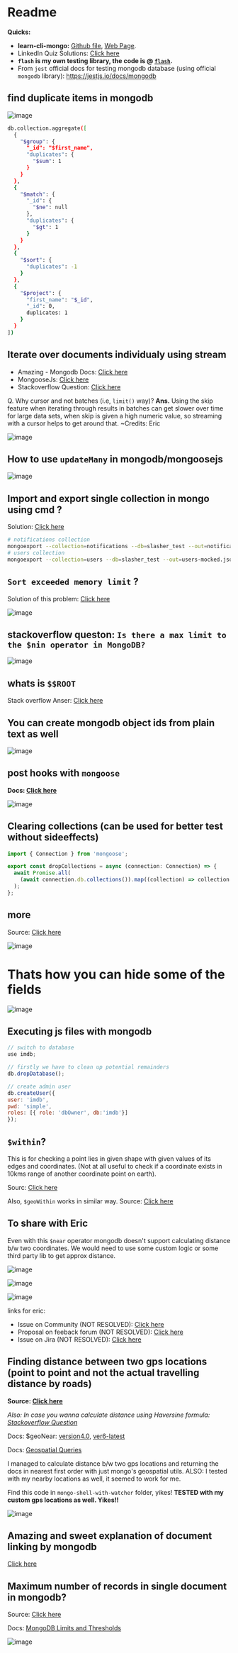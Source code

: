 # Readme

**Quicks:**
- **learn-cli-mongo:** [Github file](https://github.com/sahilrajput03/sahilrajput03/blob/master/learn-mongo-cli.md), [Web Page](https://sahilrajput03.ml/learn-mongo-cli.html).
- LinkedIn Quiz Solutions: [Click here](https://github.com/Ebazhanov/linkedin-skill-assessments-quizzes/blob/main/mongodb/mongodb-quiz.md)
- **`flash` is my own testing library, the code is @ [`flash`](https://github.com/sahilrajput03/flash).**
- From `jest` official docs for testing mongodb database (using official `mongodb` library): https://jestjs.io/docs/mongodb


## find duplicate items in mongodb

![image](https://user-images.githubusercontent.com/31458531/211372185-d91fc2ec-f717-4066-abef-92192a5ccb2c.png)

```bash
db.collection.aggregate([
  {
    "$group": {
      "_id": "$first_name",
      "duplicates": {
        "$sum": 1
      }
    }
  },
  {
    "$match": {
      "_id": {
        "$ne": null
      },
      "duplicates": {
        "$gt": 1
      }
    }
  },
  {
    "$sort": {
      "duplicates": -1
    }
  },
  {
    "$project": {
      "first_name": "$_id",
      "_id": 0,
      duplicates: 1
    }
  }
])
```


## Iterate over documents individualy using stream

- Amazing - Mongodb Docs: [Click here](https://www.mongodb.com/docs/manual/tutorial/iterate-a-cursor/)
- MongooseJs: [Click here](https://mongoosejs.com/docs/api/querycursor.html)
- Stackoverflow Question: [Click here](https://stackoverflow.com/questions/56741578/mongoose-cursors-with-many-documents-and-load)

Q. Why cursor and not batches (i.e, `limit()` way)? **Ans.** Using the skip feature when iterating through results in batches can get slower over time for large data sets, when skip is given a high numeric value, so streaming with a cursor helps to get around that. ~Credits: Eric
 
![image](https://user-images.githubusercontent.com/31458531/211360156-03499979-a645-4242-9950-417bab32672d.png)


## How to use `updateMany` in mongodb/mongoosejs

![image](https://user-images.githubusercontent.com/31458531/211191847-c1859b2a-2c7a-40fd-9fbc-899ca3c15ed9.png)


## Import and export single collection in mongo using cmd ?

Solution: [Click here](https://stackoverflow.com/questions/62696963/import-and-export-single-collection-in-mongo-using-cmd)

```bash
# notifications collection
mongoexport --collection=notifications --db=slasher_test --out=notifications.json  -u=root -p=rootpassword --uri=mongodb://localhost:27017 --authenticationDatabase=admin
# users collection
mongoexport --collection=users --db=slasher_test --out=users-mocked.json  -u=root -p=rootpassword --uri=mongodb://localhost:27017 --authenticationDatabase=admin
```

## `Sort exceeded memory limit` ?

Solution of this problem: [Click here](https://www.mongodb.com/community/forums/t/sort-exceeded-memory-limit/16093)

![image](https://user-images.githubusercontent.com/31458531/210137115-8fcbc0bc-2aa8-4ae4-a861-ede135959036.png)


## stackoverflow queston: `Is there a max limit to the $nin operator in MongoDB?`

![image](https://user-images.githubusercontent.com/31458531/210134154-7c41a90e-3804-4d8d-aff8-356ba08c2f23.png)

## whats is `$$ROOT`

Stack overflow Anser: [Click here](https://stackoverflow.com/a/61833219/10012446)

## You can create mongodb object ids from plain text as well

![image](https://user-images.githubusercontent.com/31458531/210085356-4b943271-10ae-4594-8749-e61af86edc49.png)


## post hooks with `mongoose`

**Docs: [Click here](https://mongoosejs.com/docs/middleware.html#post)**

![image](https://user-images.githubusercontent.com/31458531/206688709-25396fc2-39f1-4a50-bc55-f67e1325a549.png)


## Clearing collections (can be used for better test without sideeffects)

```js
import { Connection } from 'mongoose';

export const dropCollections = async (connection: Connection) => {
  await Promise.all(
    (await connection.db.collections()).map((collection) => collection.deleteMany({})),
  );
};
```

## more

Source: [Click here](https://stackoverflow.com/a/32811548/10012446)

![image](https://user-images.githubusercontent.com/31458531/201935213-7bb54d74-96f5-46de-9520-8d58b55d14ca.png)

# Thats how you can hide some of the fields

![image](https://user-images.githubusercontent.com/31458531/202694888-70939dfd-3f47-4245-98e2-eb0e1185b008.png)

## Executing js files with mongodb

```js
// switch to database
use imdb;

// firstly we have to clean up potential remainders
db.dropDatabase();

// create admin user
db.createUser({
user: 'imdb',
pwd: 'simple',
roles: [{ role: 'dbOwner', db:'imdb'}]
});
```

## `$within`?

This is for checking a point lies in given shape with given values of its edges and coordinates. (Not at all useful to check if a coordinate exists in 10kms range of another coordinate point on earth).

Sourc: [Click here](https://mongodb-documentation.readthedocs.io/en/latest/reference/operator/within.html#gsc.tab=0)

Also, `$geoWithin` works in similar way. Source: [Click here](https://www.mongodb.com/docs/manual/reference/operator/query/geoWithin/)

## To share with Eric

Even with this `$near` operator mongodb doesn't support calculating distance b/w two coordinates. We would need to use some custom logic or some third party lib to get approx distance.

![image](https://user-images.githubusercontent.com/31458531/205102604-652a7b00-6446-4a3c-81ef-e17d7635d749.png)

![image](https://user-images.githubusercontent.com/31458531/205103176-fddfe47c-1f4d-4822-820d-b8995e3411b1.png)

![image](https://user-images.githubusercontent.com/31458531/205103694-8196ed85-e719-44ff-a669-3a19367f71d9.png)


links for eric:
- Issue on Community (NOT RESOLVED): [Click here](https://www.mongodb.com/community/forums/t/how-to-calculate-distance-between-two-geolocation-points/173045)
- Proposal on feeback forum (NOT RESOLVED): [Click here](https://feedback.mongodb.com/forums/924280-database/suggestions/45394135-add-operator-that-would-calculate-distance-between)
- Issue on Jira (NOT RESOLVED): [Click here](https://jira.mongodb.org/browse/SERVER-2990)


## Finding distance between two gps locations (point to point and not the actual travelling distance by roads)

**Source: [Click here](https://www.youtube.com/watch?v=qbge8Psdyrw)**

*Also: In case you wanna calculate distance using Haversine formula: [Stackoverflow Question](https://stackoverflow.com/questions/27928/calculate-distance-between-two-latitude-longitude-points-haversine-formula/27943#27943)*

Docs: $geoNear: [version4.0](https://www.mongodb.com/docs/v4.0/reference/operator/aggregation/geoNear/#pipe._S_geoNear), [ver6-latest](https://www.mongodb.com/docs/manual/reference/operator/aggregation/geoNear/)

Docs: [Geospatial Queries](https://www.mongodb.com/docs/v4.0/geospatial-queries/)

I managed to calculate distance b/w two gps locations and returning the docs in nearest first order with just mongo's geospatial utils. ALSO: I tested with my nearby locations as well, it seemed to work for me.

Find this code in `mongo-shell-with-watcher` folder, yikes! **TESTED with my custom gps locations as well. Yikes!!**

![image](https://user-images.githubusercontent.com/31458531/205132307-2ae1c56e-3ebe-446c-8b40-16132edf8b3e.png)


## Amazing and sweet explanation of document linking by mongodb

[Click here](https://www.mongodb.com/docs/atlas/schema-suggestions/avoid-unbounded-arrays/)

## Maximum number of records in single document in mongodb?

Source: [Click here](https://stackoverflow.com/questions/39622354/how-many-bson-objectids-can-a-mongodb-array-field-save)

Docs: [MongoDB Limits and Thresholds](https://www.mongodb.com/docs/manual/reference/limits/)

![image](https://user-images.githubusercontent.com/31458531/205167045-06deaa7d-9377-48a6-869d-7bcc4ec2eeb7.png)

